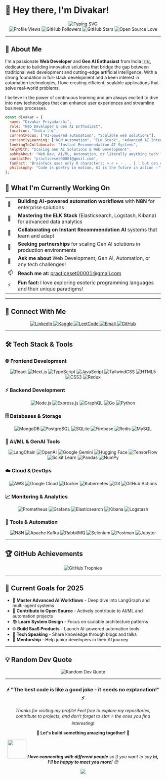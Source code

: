 # 👋 Hey there, I'm Divakar!

<div align="center">
  <img src="https://readme-typing-svg.herokuapp.com?font=Fira+Code&size=22&duration=3000&pause=1000&color=00D4AA&center=true&vCenter=true&width=700&lines=Passionate+Web+Developer+%F0%9F%9A%80;Gen+AI+Enthusiast+%F0%9F%A4%96;Full+Stack+Engineer+%F0%9F%92%BB;ELK+Stack+Explorer+%F0%9F%94%8D;N8N+Automation+User+%E2%9A%A1;Data+Analyst+%F0%9F%93%8A;Always+Learning%2C+Always+Building!" alt="Typing SVG" />
</div>

<div align="center">
  <img src="https://komarev.com/ghpvc/?username=divak-ar&label=Profile%20Views&color=0e75b6&style=flat" alt="Profile Views" />
  <img src="https://img.shields.io/github/followers/divak-ar?label=Followers&style=social" alt="GitHub Followers" />
  <img src="https://img.shields.io/github/stars/divak-ar?label=Stars&style=social" alt="GitHub Stars" />
  <img src="https://img.shields.io/badge/Open%20Source-❤️-red?style=flat&labelColor=black" alt="Open Source Love" />
</div>

---

## 🎯 About Me

I'm a passionate **Web Developer** and **Gen AI Enthusiast** from India 🇮🇳, dedicated to building innovative solutions that bridge the gap between traditional web development and cutting-edge artificial intelligence. With a strong foundation in full-stack development and a keen interest in automation technologies, I love creating efficient, scalable applications that solve real-world problems.

I believe in the power of continuous learning and am always excited to dive into new technologies that can enhance user experiences and streamline business processes.

```javascript
const divakar = {
  name: "Divakar Priyadarshi",
  role: "Web Developer & Gen AI Enthusiast",
  location: "India 🇮🇳",
  currentFocus: ["AI-powered automation", "Scalable web solutions"],
  currentlyLearning: ["N8N Automation", "ELK Stack", "Advanced AI Integration"],
  lookingToCollaborate: "Instant Recommendation AI Systems",
  helpWith: "Scaling Gen AI Solutions & Web Development",
  askMeAbout: "Web Dev, AI/ML, Automation, or literally anything tech!",
  contactMe: "practiceset00001@gmail.com",
  funFact: "Brainfuck uses only 8 characters: > < + - . , [ ] but can compute anything! 🧠",
  philosophy: "Code is poetry in motion, AI is the future in action ✨"
};
```

## 🚀 What I'm Currently Working On

<table>
<tr><td>🔭</td><td><strong>Building AI-powered automation workflows</strong> with <strong>N8N</strong> for enterprise solutions</td></tr>
<tr><td>🌱</td><td><strong>Mastering the ELK Stack</strong> (Elasticsearch, Logstash, Kibana) for advanced data analytics</td></tr>
<tr><td>👯</td><td><strong>Collaborating on Instant Recommendation AI</strong> systems that learn and adapt</td></tr>
<tr><td>🤝</td><td><strong>Seeking partnerships</strong> for scaling Gen AI solutions in production environments</td></tr>
<tr><td>💬</td><td><strong>Ask me about</strong> Web Development, Gen AI, Automation, or any tech challenges!</td></tr>
<tr><td>📫</td><td><strong>Reach me at:</strong> <a href="mailto:practiceset00001@gmail.com">practiceset00001@gmail.com</a></td></tr>
<tr><td>⚡</td><td><strong>Fun fact:</strong> I love exploring esoteric programming languages and their unique paradigms!</td></tr>
</table>

---

## 🤝 Connect With Me

<div align="center">
  <a href="https://www.linkedin.com/in/divakar-priyadarshi-5374b230a/" target="_blank">
    <img src="https://img.shields.io/badge/LinkedIn-0077B5?style=for-the-badge&logo=linkedin&logoColor=white" alt="LinkedIn"/>
  </a>
  <a href="https://www.kaggle.com/divakar37" target="_blank">
    <img src="https://img.shields.io/badge/Kaggle-20BEFF?style=for-the-badge&logo=kaggle&logoColor=white" alt="Kaggle"/>
  </a>
  <a href="https://leetcode.com/u/divakarpriyadarshi241/" target="_blank">
    <img src="https://img.shields.io/badge/LeetCode-FFA116?style=for-the-badge&logo=leetcode&logoColor=black" alt="LeetCode"/>
  </a>
  <a href="mailto:practiceset00001@gmail.com" target="_blank">
    <img src="https://img.shields.io/badge/Gmail-D14836?style=for-the-badge&logo=gmail&logoColor=white" alt="Email"/>
  </a>
  <a href="https://github.com/divak-ar" target="_blank">
    <img src="https://img.shields.io/badge/GitHub-100000?style=for-the-badge&logo=github&logoColor=white" alt="GitHub"/>
  </a>
</div>

---

## 🛠️ Tech Stack & Tools

### 🌐 Frontend Development
<div align="center">
  <img src="https://img.shields.io/badge/React-20232A?style=for-the-badge&logo=react&logoColor=61DAFB" alt="React"/>
  <img src="https://img.shields.io/badge/Next.js-000000?style=for-the-badge&logo=nextdotjs&logoColor=white" alt="Next.js"/>
  <img src="https://img.shields.io/badge/TypeScript-007ACC?style=for-the-badge&logo=typescript&logoColor=white" alt="TypeScript"/>
  <img src="https://img.shields.io/badge/JavaScript-F7DF1E?style=for-the-badge&logo=javascript&logoColor=black" alt="JavaScript"/>
  <img src="https://img.shields.io/badge/Tailwind_CSS-38B2AC?style=for-the-badge&logo=tailwind-css&logoColor=white" alt="TailwindCSS"/>
  <img src="https://img.shields.io/badge/HTML5-E34F26?style=for-the-badge&logo=html5&logoColor=white" alt="HTML5"/>
  <img src="https://img.shields.io/badge/CSS3-1572B6?style=for-the-badge&logo=css3&logoColor=white" alt="CSS3"/>
  <img src="https://img.shields.io/badge/Redux-593D88?style=for-the-badge&logo=redux&logoColor=white" alt="Redux"/>
</div>

### ⚡ Backend Development
<div align="center">
  <img src="https://img.shields.io/badge/Node.js-339933?style=for-the-badge&logo=nodedotjs&logoColor=white" alt="Node.js"/>
  <img src="https://img.shields.io/badge/Express.js-000000?style=for-the-badge&logo=express&logoColor=white" alt="Express.js"/>
  <img src="https://img.shields.io/badge/GraphQL-E10098?style=for-the-badge&logo=graphql&logoColor=white" alt="GraphQL"/>
  <img src="https://img.shields.io/badge/Go-00ADD8?style=for-the-badge&logo=go&logoColor=white" alt="Go"/>
  <img src="https://img.shields.io/badge/Python-3776AB?style=for-the-badge&logo=python&logoColor=white" alt="Python"/>
</div>

### 🗄️ Databases & Storage
<div align="center">
  <img src="https://img.shields.io/badge/MongoDB-4EA94B?style=for-the-badge&logo=mongodb&logoColor=white" alt="MongoDB"/>
  <img src="https://img.shields.io/badge/PostgreSQL-316192?style=for-the-badge&logo=postgresql&logoColor=white" alt="PostgreSQL"/>
  <img src="https://img.shields.io/badge/SQLite-07405E?style=for-the-badge&logo=sqlite&logoColor=white" alt="SQLite"/>
  <img src="https://img.shields.io/badge/Firebase-039BE5?style=for-the-badge&logo=Firebase&logoColor=white" alt="Firebase"/>
  <img src="https://img.shields.io/badge/Redis-DC382D?style=for-the-badge&logo=redis&logoColor=white" alt="Redis"/>
  <img src="https://img.shields.io/badge/MySQL-005C84?style=for-the-badge&logo=mysql&logoColor=white" alt="MySQL"/>
</div>

### 🤖 AI/ML & GenAI Tools
<div align="center">
  <img src="https://img.shields.io/badge/LangChain-1C3C3C?style=for-the-badge&logo=langchain&logoColor=white" alt="LangChain"/>
  <img src="https://img.shields.io/badge/OpenAI-412991?style=for-the-badge&logo=openai&logoColor=white" alt="OpenAI"/>
  <img src="https://img.shields.io/badge/Google_Gemini-4285F4?style=for-the-badge&logo=google&logoColor=white" alt="Google Gemini"/>
  <img src="https://img.shields.io/badge/Hugging_Face-FFD21E?style=for-the-badge&logo=huggingface&logoColor=black" alt="Hugging Face"/>
  <img src="https://img.shields.io/badge/TensorFlow-FF6F00?style=for-the-badge&logo=tensorflow&logoColor=white" alt="TensorFlow"/>
  <img src="https://img.shields.io/badge/scikit_learn-F7931E?style=for-the-badge&logo=scikit-learn&logoColor=white" alt="Scikit Learn"/>
  <img src="https://img.shields.io/badge/Pandas-2C2D72?style=for-the-badge&logo=pandas&logoColor=white" alt="Pandas"/>
  <img src="https://img.shields.io/badge/Numpy-777BB4?style=for-the-badge&logo=numpy&logoColor=white" alt="NumPy"/>
</div>

### ☁️ Cloud & DevOps
<div align="center">
  <img src="https://img.shields.io/badge/Amazon_AWS-FF9900?style=for-the-badge&logo=amazonaws&logoColor=white" alt="AWS"/>
  <img src="https://img.shields.io/badge/Google_Cloud-4285F4?style=for-the-badge&logo=google-cloud&logoColor=white" alt="Google Cloud"/>
  <img src="https://img.shields.io/badge/Docker-2CA5E0?style=for-the-badge&logo=docker&logoColor=white" alt="Docker"/>
  <img src="https://img.shields.io/badge/Kubernetes-326CE5?style=for-the-badge&logo=kubernetes&logoColor=white" alt="Kubernetes"/>
  <img src="https://img.shields.io/badge/Git-F05032?style=for-the-badge&logo=git&logoColor=white" alt="Git"/>
  <img src="https://img.shields.io/badge/GitHub_Actions-2088FF?style=for-the-badge&logo=github-actions&logoColor=white" alt="GitHub Actions"/>
</div>

### 📈 Monitoring & Analytics
<div align="center">
  <img src="https://img.shields.io/badge/Prometheus-E6522C?style=for-the-badge&logo=prometheus&logoColor=white" alt="Prometheus"/>
  <img src="https://img.shields.io/badge/Grafana-F46800?style=for-the-badge&logo=grafana&logoColor=white" alt="Grafana"/>
  <img src="https://img.shields.io/badge/Elasticsearch-005571?style=for-the-badge&logo=elasticsearch&logoColor=white" alt="Elasticsearch"/>
  <img src="https://img.shields.io/badge/Kibana-005571?style=for-the-badge&logo=kibana&logoColor=white" alt="Kibana"/>
  <img src="https://img.shields.io/badge/Logstash-005571?style=for-the-badge&logo=logstash&logoColor=white" alt="Logstash"/>
</div>

### 🔧 Tools & Automation
<div align="center">
  <img src="https://img.shields.io/badge/n8n-EA4B71?style=for-the-badge&logo=n8n&logoColor=white" alt="N8N"/>
  <img src="https://img.shields.io/badge/Apache_Kafka-231F20?style=for-the-badge&logo=apache-kafka&logoColor=white" alt="Apache Kafka"/>
  <img src="https://img.shields.io/badge/RabbitMQ-FF6600?style=for-the-badge&logo=rabbitmq&logoColor=white" alt="RabbitMQ"/>
  <img src="https://img.shields.io/badge/Selenium-43B02A?style=for-the-badge&logo=selenium&logoColor=white" alt="Selenium"/>
  <img src="https://img.shields.io/badge/Postman-FF6C37?style=for-the-badge&logo=postman&logoColor=white" alt="Postman"/>
  <img src="https://img.shields.io/badge/Jupyter-F37626?style=for-the-badge&logo=jupyter&logoColor=white" alt="Jupyter"/>
</div>

---

## 🏆 GitHub Achievements

<div align="center">
  <img src="https://github-profile-trophy.vercel.app/?username=divak-ar&theme=tokyonight&no-frame=true&row=2&column=4&margin-w=15&margin-h=15" alt="GitHub Trophies" />
</div>

---

## 🎯 Current Goals for 2025

- 🚀 **Master Advanced AI Workflows** - Deep dive into LangGraph and multi-agent systems
- 🔧 **Contribute to Open Source** - Actively contribute to AI/ML and automation projects
- 📚 **Learn System Design** - Focus on scalable architecture patterns
- 🌐 **Build SaaS Products** - Launch AI-powered automation tools
- 🎤 **Tech Speaking** - Share knowledge through blogs and talks
- 🤝 **Mentorship** - Help junior developers in their AI journey

---

## 💡 Random Dev Quote

<div align="center">
  <img src="https://quotes-github-readme.vercel.app/api?type=horizontal&theme=tokyonight" alt="Random Dev Quote"/>
</div>

---

<div align="center">
  <h3>⚡ "The best code is like a good joke - it needs no explanation!" ⚡</h3>
  <p><em>Thanks for visiting my profile! Feel free to explore my repositories, contribute to projects, and don't forget to star ⭐ the ones you find interesting!</em></p>
  <p><strong>🚀 Let's build something amazing together! 🚀</strong></p>
  
  <img src="https://media.giphy.com/media/LnQjpWaON8nhr21vNW/giphy.gif" width="60"> <em><b>I love connecting with different people</b> so if you want to say <b>hi, I'll be happy to meet you more!</b> 😊</em>
</div>

<div align="center">
  <img src="https://capsule-render.vercel.app/api?type=waving&color=gradient&height=100&section=footer"/>
</div>
